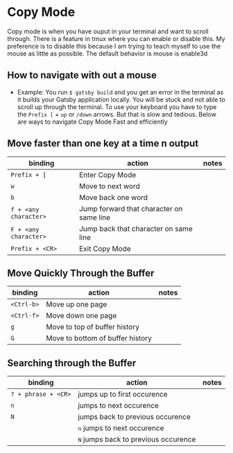 # Copy Mode
Copy mode is when you have ouput in your terminal and want to scroll through. There is a feature in tmux where you can enable or disable this. My preference is to disable this because I am trying to teach myself to use the mouse as little as possible. The default behavior is mouse is enable3d

## How to navigate with out a mouse 
* Example: You run `$ gatsby build` and you get an error in the terminal as it builds your Gatsby application locally. You will be stuck and not able to scroll up through the terminal. To use your keyboard you have to type the `Prefix [` + `up` or `/down` arrows. But that is slow and tedious. Below are ways to navigate Copy Mode Fast and efficiently

## Move faster than one key at a time n output
| binding                      | action                                   | notes |
|------------------------------|------------------------------------------|-------|
| `Prefix + [`                 | Enter Copy Mode                          |       |
| `w`                          | Move to next word                        |       |
| `b`                          | Move back one word                       |       |
| `f + <any character>`        | Jump forward that character on same line |       |
| `F + <any character>`        | Jump back that character on same line    |       |
| `Prefix + <CR>`              | Exit Copy Mode                           |       |

## Move Quickly Through the Buffer
| binding    | action                           | notes |
|------------|----------------------------------|-------|
| `<Ctrl-b>` | Move up one page                 |       |
| `<Ctrl-f>` | Move down one page               |       |
| `g`        | Move to top of buffer history    |       |
| `G`        | Move to bottom of buffer history |       |

## Searching through the Buffer
| binding             | action                                        | notes |
|---------------------|-----------------------------------------------|-------|
| `? + phrase + <CR>` | jumps up to first occurence                   |       |
| `n`                 | jumps to next occurence                       |       |
| `N`                 | jumps back to previous occurence |       |
|                     | <kbd>n</kbd> jumps to next occurence          |       |
|                     | <kbd>N</kbd> jumps back to previous occurence |       |

